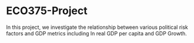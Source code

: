 # ECO375-Project
In this project, we investigate the relationship between various political risk factors and GDP metrics including ln real GDP per capita and GDP Growth.
